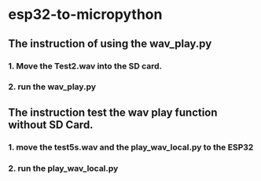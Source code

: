 # esp32-to-micropython

## The instruction of using the wav_play.py
### 1. Move the Test2.wav into the SD card.
### 2. run the wav_play.py 

## The instruction test the wav play function without SD Card.
### 1. move the test5s.wav and the play_wav_local.py to the ESP32
### 2. run the play_wav_local.py
